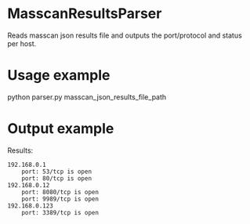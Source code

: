 # MasscanResultsParser

Reads masscan json results file and outputs the port/protocol and status per host.

# Usage example

python parser.py masscan_json_results_file_path

# Output example

Results:

    192.168.0.1
        port: 53/tcp is open
        port: 80/tcp is open
    192.168.0.12
        port: 8080/tcp is open
        port: 9989/tcp is open
    192.168.0.123
    	port: 3389/tcp is open
